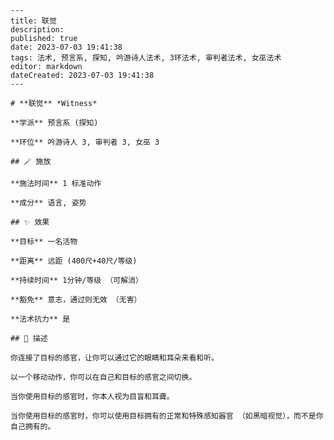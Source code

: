 
    ---
    title: 联觉
    description: 
    published: true
    date: 2023-07-03 19:41:38
    tags: 法术, 预言系, 探知, 吟游诗人法术, 3环法术, 审判者法术, 女巫法术
    editor: markdown
    dateCreated: 2023-07-03 19:41:38
    ---

    # **联觉** *Witness*

    **学派** 预言系 (探知) 

    **环位** 吟游诗人 3, 审判者 3, 女巫 3

    ## 🪄 施放

    **施法时间** 1 标准动作

    **成分** 语言, 姿势

    ## ✨ 效果 

    **目标** 一名活物 

    **距离** 远距 (400尺+40尺/等级)  

    **持续时间** 1分钟/等级 （可解消） 

    **豁免** 意志，通过则无效 （无害）

    **法术抗力** 是

    ## 📖 描述

    你连接了目标的感官，让你可以通过它的眼睛和耳朵来看和听。

    以一个移动动作，你可以在自己和目标的感官之间切换。

    当你使用目标的感官时，你本人视为目盲和耳聋。

    当你使用目标的感官时，你可以使用目标拥有的正常和特殊感知器官 （如黑暗视觉），而不是你自己拥有的。
    